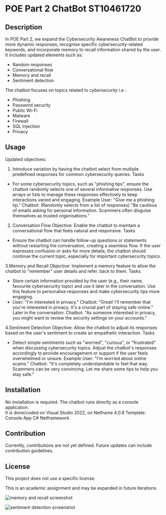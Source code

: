 # POE Part 2 ChatBot  ST10461720

## Description  
In POE Part 2, we expand the Cybersecurity Awareness ChatBot to provide more dynamic responses, recognise specific cybersecurity-related keywords, and incorporate memory to recall information shared by the user. It includes updated elements such as:  
- Random responses  
- Conversational flow  
- Memory and recall
- Sentiment detection

The chatbot focuses on topics related to *cybersecurity* i.e :
- Phishing
- Password security
- Public Wi-Fi
- Malware
- Firewall
- SQL Injection
- Privacy

## Usage  
Updated objectives:
1. Introduce variation by having the chatbot select from multiple predefined responses for common cybersecurity queries.
Tasks
* For some cybersecurity topics, such as "phishing tips", ensure the chatbot randomly selects
one of several informative responses.
Use arrays or lists to manage these responses effectively to keep interactions varied and engaging.
Example
User: "Give me a phishing tip."
Chatbot: (Randomly selects from a list of responses) "Be cautious of emails asking for personal information. Scammers often disguise themselves as trusted organisations."

2. Conversation Flow
Objective: Enable the chatbot to maintain a conversational flow that feels natural and responsive.
Tasks
* Ensure the chatbot can handle follow-up questions or statements without restarting the
conversation, creating a seamless flow.
If the user expresses confusion or asks for more details, the chatbot should continue the current topic, especially for important cybersecurity topics.

3.Memory and Recall
Objective: Implement a memory feature to allow the chatbot to "remember" user details and refer. back to them.
Tasks
* Store certain information provided by the user (e.g., their name, favourite cybersecurity
topic) and use it later in the conversation.
Use this feature to personalise responses and make cybersecurity tips more engaging.
* User: "I'm interested in privacy."
Chatbot: "Great! I'll remember that you're interested in privacy. It's a crucial part of staying safe online."
Later in the conversation:
Chatbot: "As someone interested in privacy, you might want to review the security settings on your accounts."

4.Sentiment Detection
Objective: Allow the chatbot to adjust its responses based on the user's sentiment to create an
empathetic interaction.
Tasks
* Detect simple sentiments such as "worried", "curious", or "frustrated" when discussing cybersecurity topics.
Adjust the chatbot's responses accordingly to provide encouragement or support if the user feels overwhelmed or unsure.
Example
User: "I'm worried about online scams."
Chatbot: "It's completely understandable to feel that way. Scammers can be very convincing.
Let me share some tips to help you stay safe."

## Installation  
No installation is required. The chatbot runs directly as a console application.  
It is done/coded on Visual Studio 2022, on Netframe 4.0.8
Template: Console App C# Netframework

## Contribution  
Currently, contributions are not yet defined. Future updates can include contribution guidelines.  

## License  
This project does not use a specific license.  

This is an academic assignment and may be expanded in future iterations.


![memory and recall screenshot](https://github.com/user-attachments/assets/e83d9d75-b055-4a95-a1df-58464680cef6)


![sentiment detection screenshot](https://github.com/user-attachments/assets/7439ae60-3bc8-4604-9819-98274537bfa2)
